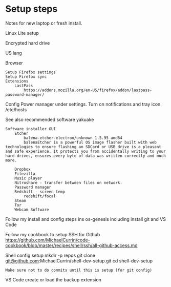 # Setup steps

Notes for new laptop or fresh install.


Linux Lite setup

Encrypted hard drive

US lang


Browser

	Setup Firefox settings
	Setup Firefox sync
	Extensions
		LastPass
			https://addons.mozilla.org/en-US/firefox/addon/lastpass-password-manager/

Config
	Power manager under settings. Turn on notifications and tray icon.
	/etc/hosts


See also recommended software
	yakuake
	
	Software installer GUI
		Etcher
			balena-etcher-electron/unknown 1.5.95 amd64
			balenaEtcher is a powerful OS image flasher built with web technologies to ensure flashing an SDCard or USB drive is a pleasant and safe experience. It protects you from accidentally writing to your hard-drives, ensures every byte of data was written correctly and much more.

		Dropbox
		Filezilla
		Music player
		Nitroshare - transfer between files on network.
		Password manager
		Redshift - screen temp
			redshift/focal
		Steam
		Tor
		Webcam Software


Follow my install and config steps ins os-genesis including install git and VS Code

Follow my cookbook to setup SSH for Github
	https://github.com/MichaelCurrin/code-cookbook/blob/master/recipes/shell/ssh/all-github-access.md


Shell config setup
	mkdir -p repos
	git clone git@github.com:MichaelCurrin/shell-dev-setup.git
	cd shell-dev-setup

	Make sure not to do commits until this is setup (for git config)

VS Code create or load the backup extension

